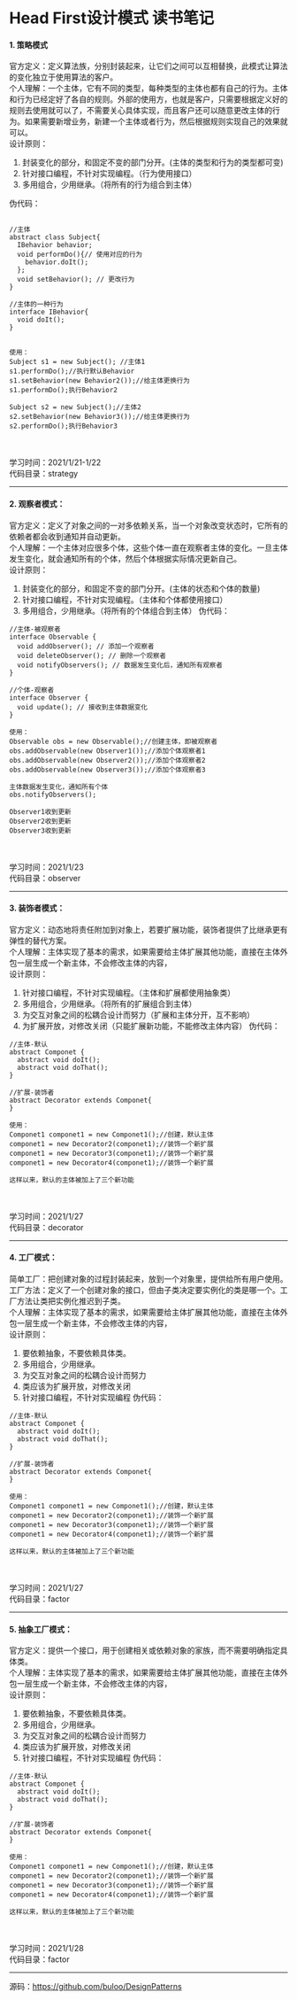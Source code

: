 # Head First设计模式 读书笔记

#### 1. 策略模式
官方定义：定义算法族，分别封装起来，让它们之间可以互相替换，此模式让算法的变化独立于使用算法的客户。<br>
个人理解：一个主体，它有不同的类型，每种类型的主体也都有自己的行为。主体和行为已经定好了各自的规则。外部的使用方，也就是客户，只需要根据定义好的规则去使用就可以了，不需要关心具体实现，而且客户还可以随意更改主体的行为。如果需要新增业务，新建一个主体或者行为，然后根据规则实现自己的效果就可以。<br>
设计原则：<br>
1. 封装变化的部分，和固定不变的部门分开。(主体的类型和行为的类型都可变)
2. 针对接口编程，不针对实现编程。（行为使用接口）
3. 多用组合，少用继承。（将所有的行为组合到主体）

伪代码： <br>
```

//主体
abstract class Subject{
  IBehavior behavior;
  void performDo(){// 使用对应的行为
    behavior.doIt();
  }; 
  void setBehavior(); // 更改行为
}

//主体的一种行为
interface IBehavior{
  void doIt();
}


使用：
Subject s1 = new Subject(); //主体1
s1.performDo();//执行默认Behavior
s1.setBehavior(new Behavior2());//给主体更换行为
s1.performDo();执行Behavior2

Subject s2 = new Subject();//主体2
s2.setBehavior(new Behavior3());//给主体更换行为
s2.performDo();执行Behavior3
```
<br>
<br>
学习时间：2021/1/21-1/22 <br>
代码目录：strategy

***
#### 2. 观察者模式：
官方定义：定义了对象之间的一对多依赖关系，当一个对象改变状态时，它所有的依赖者都会收到通知并自动更新。<br>
个人理解：一个主体对应很多个体，这些个体一直在观察者主体的变化。一旦主体发生变化，就会通知所有的个体，然后个体根据实际情况更新自己。<br>
设计原则：<br>
1. 封装变化的部分，和固定不变的部门分开。(主体的状态和个体的数量)
2. 针对接口编程，不针对实现编程。（主体和个体都使用接口）
3. 多用组合，少用继承。（将所有的个体组合到主体）
伪代码： <br>
```
//主体-被观察者
interface Observable {
  void addObserver(); // 添加一个观察者
  void deleteObserver(); // 删除一个观察者
  void notifyObservers(); // 数据发生变化后，通知所有观察者
}

//个体-观察者
interface Observer {
  void update(); // 接收到主体数据变化
}

使用：
Observable obs = new Observable();//创建主体，即被观察者
obs.addObservable(new Observer1());//添加个体观察者1
obs.addObservable(new Observer2());//添加个体观察者2
obs.addObservable(new Observer3());//添加个体观察者3

主体数据发生变化，通知所有个体
obs.notifyObservers();

Observer1收到更新
Observer2收到更新
Observer3收到更新
```
<br>
<br>
学习时间：2021/1/23 <br>
代码目录：observer

***
#### 3. 装饰者模式：
官方定义：动态地将责任附加到对象上，若要扩展功能，装饰者提供了比继承更有弹性的替代方案。<br>
个人理解：主体实现了基本的需求，如果需要给主体扩展其他功能，直接在主体外包一层生成一个新主体，不会修改主体的内容，<br>
设计原则：<br>
1. 针对接口编程，不针对实现编程。（主体和扩展都使用抽象类）
2. 多用组合，少用继承。（将所有的扩展组合到主体）
3. 为交互对象之间的松耦合设计而努力（扩展和主体分开，互不影响）
4. 为扩展开放，对修改关闭（只能扩展新功能，不能修改主体内容）
伪代码： <br>
```
//主体-默认
abstract Componet {
  abstract void doIt(); 
  abstract void doThat(); 
}

//扩展-装饰者
abstract Decorator extends Componet{
}

使用：
Componet1 componet1 = new Componet1();//创建，默认主体
componet1 = new Decorator2(componet1);//装饰一个新扩展
componet1 = new Decorator3(componet1);//装饰一个新扩展
componet1 = new Decorator4(componet1);//装饰一个新扩展

这样以来，默认的主体被加上了三个新功能
```
<br>
<br>
学习时间：2021/1/27 <br>
代码目录：decorator

***
#### 4. 工厂模式：
简单工厂：把创建对象的过程封装起来，放到一个对象里，提供给所有用户使用。<br>
工厂方法：定义了一个创建对象的接口，但由子类决定要实例化的类是哪一个。工厂方法让类把实例化推迟到子类。<br>
个人理解：主体实现了基本的需求，如果需要给主体扩展其他功能，直接在主体外包一层生成一个新主体，不会修改主体的内容，<br>
设计原则：<br>
1. 要依赖抽象，不要依赖具体类。
2. 多用组合，少用继承。
3. 为交互对象之间的松耦合设计而努力
4. 类应该为扩展开放，对修改关闭
5. 针对接口编程，不针对实现编程
伪代码： <br>
```
//主体-默认
abstract Componet {
  abstract void doIt(); 
  abstract void doThat(); 
}

//扩展-装饰者
abstract Decorator extends Componet{
}

使用：
Componet1 componet1 = new Componet1();//创建，默认主体
componet1 = new Decorator2(componet1);//装饰一个新扩展
componet1 = new Decorator3(componet1);//装饰一个新扩展
componet1 = new Decorator4(componet1);//装饰一个新扩展

这样以来，默认的主体被加上了三个新功能
```
<br>
<br>
学习时间：2021/1/27 <br>
代码目录：factor

***
#### 5. 抽象工厂模式：
官方定义：提供一个接口，用于创建相关或依赖对象的家族，而不需要明确指定具体类。<br>
个人理解：主体实现了基本的需求，如果需要给主体扩展其他功能，直接在主体外包一层生成一个新主体，不会修改主体的内容，<br>
设计原则：<br>
1. 要依赖抽象，不要依赖具体类。
2. 多用组合，少用继承。
3. 为交互对象之间的松耦合设计而努力
4. 类应该为扩展开放，对修改关闭
5. 针对接口编程，不针对实现编程
伪代码： <br>
```
//主体-默认
abstract Componet {
  abstract void doIt(); 
  abstract void doThat(); 
}

//扩展-装饰者
abstract Decorator extends Componet{
}

使用：
Componet1 componet1 = new Componet1();//创建，默认主体
componet1 = new Decorator2(componet1);//装饰一个新扩展
componet1 = new Decorator3(componet1);//装饰一个新扩展
componet1 = new Decorator4(componet1);//装饰一个新扩展

这样以来，默认的主体被加上了三个新功能
```
<br>
<br>
学习时间：2021/1/28 <br>
代码目录：factor

***
源码：<https://github.com/buloo/DesignPatterns>
<br>

